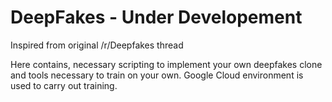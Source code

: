 # DeepFakes - Under Developement
Inspired from original /r/Deepfakes thread


Here contains, necessary scripting to implement your own deepfakes clone and tools necessary to train on your own.
Google Cloud environment is used to carry out training.
